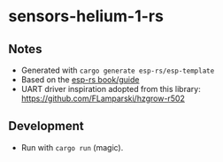 # sensors-helium-1-rs

## Notes
* Generated with `cargo generate esp-rs/esp-template`
* Based on the [esp-rs book/guide](https://esp-rs.github.io/book/introduction.html)
* UART driver inspiration adopted from this library: https://github.com/FLamparski/hzgrow-r502

## Development
* Run with `cargo run` (magic).
